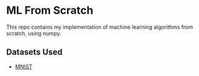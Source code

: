 # ML From Scratch
This repo contains my implementation of machine learning algorithms from scratch, using numpy.

## Datasets Used
- [MNIST](https://pjreddie.com/projects/mnist-in-csv/)
